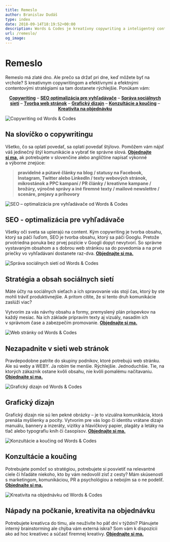 ```yaml
---
title: Remeslo
author: Branislav Dudáš
type: index
date: 2018-09-14T18:19:52+00:00
description: Words & Codes je kreatívny copywriting a inteligentný content pre vašu značku
url: /remeslo/
og_image: 
---
```

# Remeslo
Remeslo má zlaté dno. Ale prečo sa držať pri dne, keď môžete byť na vrchole? S kreatívnym copywritingom a&nbsp;efektívnymi a&nbsp;efektnými contentovými stratégiami sa tam dostanete&nbsp;rýchlejšie. Ponúkam vám:

<p style="text-align: center;">
<a href="#copywriting"><b>Copywriting</b></a> – 
<a href="#seo"><b>SEO optimalizácia pre vyhľadávače</b></a> – 
<a href="#social"><b>Správa sociálnych sietí</b></a> – 
<a href="#weby"><b>Tvorba web stránok</b></a> – 
<a href="#graphic"><b>Grafický dizajn</b></a> – 
<a href="#konzultacie"><b>Konzultácie a&nbsp;koučing</b></a> – 
<a href="#kreativita"><b>Kreativita na objednávku</b></a>
</p>



<a name="copywriting">![Copywriting od Words & Codes](/images/copywriting.svg)</a>

## Na slovíčko o&nbsp;copywritingu
Všetko, čo sa oplatí povedať, sa oplatí povedať štýlovo. Pomôžem vám nájsť váš jedinečný štýl komunikácie a&nbsp;vybrať tie správne slová. [**Objednajte si&nbsp;ma,**](mailto:branislav.dudas@gmail.com) ak potrebujete v slovenčine alebo angličtine napísať výkonné a&nbsp;výborne&nbsp;znejúce:

> **pravidelné a&nbsp;pútavé články na blog
/ statusy na Facebook, Instagram, Twitter alebo LinkedIn
/ texty webových stránok, mikrostánok a&nbsp;PPC kampaní
/ PR články
/ kreatívne kampane
/ brožúry, výročné správy a&nbsp;iné firemné texty
/ mailové newslettre
/ scenáre, prejavy a&nbsp;príhovory**

<a name="seo">![SEO – optimalizácia pre vyhľadávače od Words & Codes](/images/seo.svg)</a>

## SEO - optimalizácia pre vyhľadávače
Všetky oči sveta sa upierajú na content. Kým copywriting je tvorba obsahu, ktorý sa páči ľuďom, SEO je tvorba obsahu, ktorý sa páči Googlu. Pretože prvotriedna ponuka bez prvej pozície v&nbsp;Googli dopyt nevytvorí. So správne vystavaným obsahom a&nbsp;s&nbsp;dobrou web stránkou sa do povedomia a na prvé priečky vo vyhľadávaní dostanete raz-dva. [**Objednajte&nbsp;si&nbsp;ma.**](mailto:branislav.dudas@gmail.com)

<a name="social">![Správa sociálnych sietí od Words & Codes](/images/social.svg)</a>

## Stratégia a&nbsp;obsah sociálnych sietí
Máte účty na sociálnych sieťach a&nbsp;ich spravovanie vás stojí čas, ktorý by ste mohli tráviť produktívnejšie. A&nbsp;pritom cítite, že si tento druh komunikácie zaslúži viac?

Vytvorím za vás návrhy obsahu a&nbsp;formy, premyslený plán príspevkov na každý mesiac. Na ich základe pripravím texty aj vizuály, nasadím ich v&nbsp;správnom čase a&nbsp;zabezpečím promovanie. [**Objednajte&nbsp;si&nbsp;ma.**](mailto:branislav.dudas@gmail.com)

<a name="weby">![Web stránky od Words & Codes](/images/web-stranky.svg)</a>

## Nezapadnite v&nbsp;sieti web stránok
Pravdepodobne patríte do skupiny podnikov, ktoré potrebujú web stránku. Ale sú weby a&nbsp;WEBY. Ja robím tie menšie. Rýchlejšie. Jednoduchšie. Tie, na ktorých zákazník ostane kvôli obsahu, nie kvôli pomalému načítavaniu. [**Objednajte&nbsp;si&nbsp;ma.**](mailto:branislav.dudas@gmail.com)

<a name="graphic">![Grafický dizajn od Words & Codes](/images/design.svg)</a>

## Grafický dizajn
Grafický dizajn nie sú len pekné obrázky – je to vizuálna komunikácia, ktorá prenáša myšlienky a&nbsp;pocity. Vytvorím pre vás logo či identitu vrátane dizajn manuálu, bannery a&nbsp;inzeráty, vizitky a&nbsp;hlavičkový papier, plagáty a&nbsp;letáky na tlač alebo typografiu kníh či časopisov. [**Objednajte&nbsp;si&nbsp;ma.**](mailto:branislav.dudas@gmail.com)

<a name="konzultacie">![Konzultácie a koučing od Words & Codes](/images/konzultacie.svg)</a>

## Konzultácie a&nbsp;koučing
Potrebujete pomôcť so stratégiou, potrebujete si posvietiť na relevantné ciele či hľadáte niekoho, kto by vám nedovolil zísť z cesty?
Mám skúsenosti s&nbsp;marketingom, komunikáciou, PR a&nbsp;psychológiou a&nbsp;nebojím sa o&nbsp;ne podeliť. [**Objednajte&nbsp;si&nbsp;ma.**](mailto:branislav.dudas@gmail.com)

<a name="kreativita">![Kreativita na objednávku od Words & Codes](/images/adhoc.svg)</a>

## Nápady na počkanie, kreativita na objednávku
Potrebujete kreatívca do tímu, ale neuživíte ho päť dní v&nbsp;týždni? Plánujete interný brainstorming ale chýba vám externá iskra? Som vám k dispozícii ako ad&nbsp;hoc kreatívec a&nbsp;súčasť firemnej kreatívy. [**Objednajte&nbsp;si&nbsp;ma.**](mailto:branislav.dudas@gmail.com)